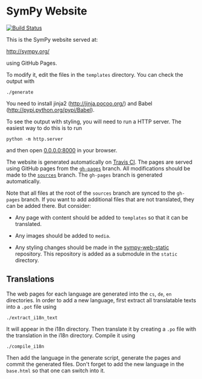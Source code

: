 # SymPy Website

[![Build
Status](https://travis-ci.org/sympy/sympy.github.com.svg?branch=sources)](https://travis-ci.org/sympy/sympy.github.com)

This is the SymPy website served at:

http://sympy.org/

using GitHub Pages.

To modify it, edit the files in the `templates` directory. You can check the
output with

    ./generate

You need to install jinja2 (http://jinja.pocoo.org/) and Babel
(http://pypi.python.org/pypi/Babel).

To see the output with styling, you will need to run a HTTP server. The
easiest way to do this is to run

    python -m http.server

and then open [0.0.0.0:8000](0.0.0.0:8000) in your browser.

The website is generated automatically on [Travis
CI](https://travis-ci.org/sympy/sympy.github.com). The pages are served
using GitHub pages from the
[`gh-pages`](https://github.com/sympy/sympy.github.com/tree/gh-pages) branch. All
modifications should be made to the
[`sources`](https://github.com/sympy/sympy.github.com/tree/sources) branch. The
`gh-pages` branch is generated automatically.

Note that all files at the root of the `sources` branch are synced to the
`gh-pages` branch. If you want to add additional files that are not translated,
they can be added there. But consider:

- Any page with content should be added to `templates` so that it can be
translated.

- Any images should be added to `media`.

- Any styling changes should be made in
  the [sympy-web-static](https://github.com/sympy/sympy-web-static)
  repository. This repository is added as a submodule in the `static`
  directory.

## Translations

The web pages for each language are generated into the `cs`, `de`, `en`
directories. In order to add a new language, first extract all translatable
texts into a `.pot` file using

    ./extract_i18n_text

It will appear in the i18n directory. Then translate it by creating a `.po` file
with the translation in the i18n directory. Compile it using

    ./compile_i18n

Then add the language in the generate script, generate the pages and commit the
generated files. Don't forget to add the new language in the `base.html` so that
one can switch into it.
